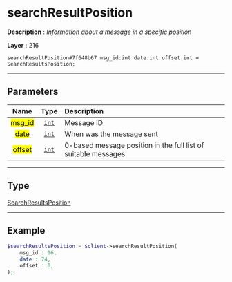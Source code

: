 # searchResultPosition

**Description** : *Information about a message in a specific position*

**Layer** : 216

```tl
searchResultPosition#7f648b67 msg_id:int date:int offset:int = SearchResultsPosition;
```

---

## Parameters

| Name | Type | Description |
| :---: | :---: | :--- |
| <mark>msg_id</mark> | [`int`](type/int) | Message ID |
| <mark>date</mark> | [`int`](type/int) | When was the message sent |
| <mark>offset</mark> | [`int`](type/int) | 0-based message position in the full list of suitable messages |

---

## Type

[SearchResultsPosition](type/SearchResultsPosition)

---

## Example

```php
$searchResultsPosition = $client->searchResultPosition(
	msg_id : 16,
	date : 74,
	offset : 0,
);
```
